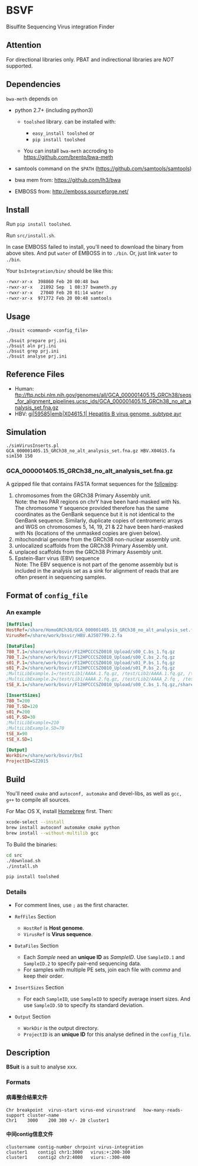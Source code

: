 # BSVF
Bisulfite Sequencing Virus integration Finder

## Attention

For directional libraries only. PBAT and indirectional libraries are _NOT_ supported.

## Dependencies

`bwa-meth` depends on 

 + python 2.7+ (including python3)
   - `toolshed` library. can be installed with: 
      * `easy_install toolshed` or
      * `pip install toolshed`

   - You can install `bwa-meth` accroding to https://github.com/brentp/bwa-meth

 + samtools command on the `$PATH` (https://github.com/samtools/samtools)

 + bwa mem from: https://github.com/lh3/bwa

 + EMBOSS from: http://emboss.sourceforge.net/

## Install

Run `pip install toolshed`.

Run `src/install.sh`.

In case EMBOSS failed to install, you'll need to download the binary from above sites. And put `water` of EMBOSS in to `./bin`. Or, just link `water` to `./bin`.

Your `bsIntegration/bin/` should be like this:
````bash
-rwxr-xr-x  398860 Feb 20 00:48 bwa
-rwxr-xr-x   21892 Sep  1 08:37 bwameth.py
-rwxr-xr-x   27040 Feb 20 01:14 water
-rwxr-xr-x  971772 Feb 20 00:48 samtools
````

## Usage

```
./bsuit <command> <config_file>

./bsuit prepare prj.ini
./bsuit aln prj.ini
./bsuit grep prj.ini
./bsuit analyse prj.ini
```

## Reference Files

 * Human: <ftp://ftp.ncbi.nlm.nih.gov/genomes/all/GCA_000001405.15_GRCh38/seqs_for_alignment_pipelines.ucsc_ids/GCA_000001405.15_GRCh38_no_alt_analysis_set.fna.gz>
 * HBV: [gi|59585|emb|X04615.1| Hepatitis B virus genome, subtype ayr](http://www.ncbi.nlm.nih.gov/nuccore/X04615.1?report=GenBank)

## Simulation

    ./simVirusInserts.pl GCA_000001405.15_GRCh38_no_alt_analysis_set.fna.gz HBV.X04615.fa sim150 150

### GCA_000001405.15_GRCh38_no_alt_analysis_set.fna.gz

A gzipped file that contains FASTA format sequences for the [following](ftp://ftp.ncbi.nlm.nih.gov/genomes/all/GCA_000001405.15_GRCh38/seqs_for_alignment_pipelines.ucsc_ids/README_analysis_sets.txt):

1. chromosomes from the GRCh38 Primary Assembly unit.  
   Note: the two PAR regions on chrY have been hard-masked with Ns.   
   The chromosome Y sequence provided therefore has the same 
   coordinates as the GenBank sequence but it is not identical to the
   GenBank sequence. Similarly, duplicate copies of centromeric arrays
   and WGS on chromosomes 5, 14, 19, 21 & 22 have been hard-masked 
   with Ns (locations of the unmasked copies are given below). 
2. mitochondrial genome from the GRCh38 non-nuclear assembly unit.
3. unlocalized scaffolds from the GRCh38 Primary Assembly unit.
4. unplaced scaffolds from the GRCh38 Primary Assembly unit.
5. Epstein-Barr virus (EBV) sequence  
   Note: The EBV sequence is not part of the genome assembly but is 
   included in the analysis set as a sink for alignment of reads that
   are often present in sequencing samples.

## Format of `config_file`

### An example

```ini
[RefFiles]
HostRef=/share/HomoGRCh38/GCA_000001405.15_GRCh38_no_alt_analysis_set.fna.gz
VirusRef=/share/work/bsvir/HBV.AJ507799.2.fa

[DataFiles]
780_T.1=/share/work/bsvir/F12HPCCCSZ0010_Upload/s00_C.bs_1.fq.gz
780_T.2=/share/work/bsvir/F12HPCCCSZ0010_Upload/s00_C.bs_2.fq.gz
s01_P.1=/share/work/bsvir/F12HPCCCSZ0010_Upload/s01_P.bs_1.fq.gz
s01_P.2=/share/work/bsvir/F12HPCCCSZ0010_Upload/s01_P.bs_2.fq.gz
;MultiLibExample.1=/test/Lib1/AAAA.1.fq.gz, /test/Lib2/AAAA.1.fq.gz, /test/Lib3/BBBB.1.fq.gz
;MultiLibExample.2=/test/Lib1/AAAA.2.fq.gz, /test/Lib2/AAAA_2.fq , /test/Lib3/BBBB.2.fq.gz
tSE_X.1=/share/work/bsvir/F12HPCCCSZ0010_Upload/s00_C.bs_1.fq.gz,/share/work/bsvir/F12HPCCCSZ0010_Upload/s01_P.bs_2.fq.gz

[InsertSizes]
780_T=200
780_T.SD=120
s01_P=200
s01_P.SD=30
;MultiLibExample=210
;MultiLibExample.SD=70
tSE_X=90
tSE_X.SD=1

[Output]
WorkDir=/share/work/bsvir/bsI
ProjectID=SZ2015
```

## Build

You'll need `cmake` and `autoconf, automake` and devel-libs, as well as `gcc, g++` to compile all sources.

For Mac OS X, install [Homebrew](http://brew.sh/) first. Then:
```bash
xcode-select --install
brew install autoconf automake cmake python
brew install --without-multilib gcc
````

To Build the binaries:
```bash
cd src
./download.sh
./install.sh

pip install toolshed
```

### Details

 + For comment lines, use `;` as the first character.

 + `RefFiles` Section
   - `HostRef` is **Host genome**.
   - `VirusRef` is **Virus sequence**.

 + `DataFiles` Section
   - Each *Sample* need an **unique ID** as *SampleID*. Use `SampleID.1` and `SampleID.2` to specify pair-end sequencing data.
   - For samples with multiple PE sets, join each file with *comma* and keep their order.

 + `InsertSizes` Section
   - For each `SampleID`, use `SampleID` to specify average insert sizes. And use `SampleID.SD` to specify its standard deviation.

 + `Output` Section
   - `WorkDir` is the output directory.
   - `ProjectID` is an **unique ID** for this analyse defined in the `config_file`.

## Description

**BSuit** is a suit to analyse xxx.

### Formats

#### 病毒整合结果文件

````
Chr	breakpoint	virus-start virus-end virusstrand	how-many-reads-support cluster-name
Chr1	3000	200	300	+/-	20 cluster1
````

#### 中间contig信息文件

````
clustername contig-number chrpoint virus-integration
cluster1	contig1	chr1:3000	virus:+:200-300
cluster1	contig2	chr2:4000	viurs:-:300-400
````
